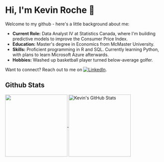 # Hi, I'm Kevin Roche 👋

Welcome to my github - here's a little background about me:

- **Current Role:** Data Analyst IV at Statistics Canada, where I'm building predictive models to improve the Consumer Price Index.
- **Education:** Master's degree in Economics from McMaster University.
- **Skills:** Proficient programming in R and SQL. Currently learning Python, with plans to learn Microsoft Azure afterwards.
- **Hobbies:** Washed up basketball player turned below-average golfer.

Want to connect? Reach out to me on [![LinkedIn][1.2]][1].

## Github Stats

<a href="https://github.com/kevinroche22/kevinroche22">
  <img align="center" src="https://github-readme-stats.vercel.app/api/top-langs/?username=kevinroche22&title_color=ffffff&text_color=c9cacc&icon_color=2bbc8a&bg_color=1d1f21&langs_count=3" height="200"/>
</a>
<a href="https://github.com/kevinroche22/kevinroche22">
  <img align="center" src="https://github-readme-stats.vercel.app/api?username=kevinroche22&show_icons=true&line_height=27&count_private=true&title_color=ffffff&text_color=c9cacc&icon_color=2bbc8a&bg_color=1d1f21" alt="Kevin's GitHub Stats" height="200"/>
</a>

<!-- Reference objects -->

[1.2]: <img src="https://www.coolfreecv.com/images/icon/in0C53A4.png" height = "10" />
[1]: https://www.linkedin.com/in/kevin-roche-397415b3/

